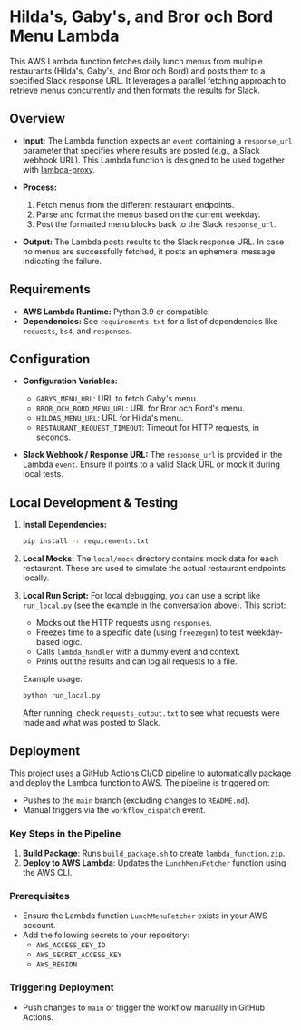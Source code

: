 # Hilda's, Gaby's, and Bror och Bord Menu Lambda

This AWS Lambda function fetches daily lunch menus from multiple restaurants (Hilda's, Gaby's, and Bror och Bord) and posts them to a specified Slack response URL. It leverages a parallel fetching approach to retrieve menus concurrently and then formats the results for Slack.

## Overview

- **Input:**
  The Lambda function expects an `event` containing a `response_url` parameter that specifies where results are posted (e.g., a Slack webhook URL). This Lambda function is designed to be used together with [lambda-proxy](https://github.com/NicoSchwandner/lambda-proxy).

- **Process:**

  1. Fetch menus from the different restaurant endpoints.
  2. Parse and format the menus based on the current weekday.
  3. Post the formatted menu blocks back to the Slack `response_url`.

- **Output:**
  The Lambda posts results to the Slack response URL. In case no menus are successfully fetched, it posts an ephemeral message indicating the failure.

## Requirements

- **AWS Lambda Runtime:** Python 3.9 or compatible.
- **Dependencies:** See `requirements.txt` for a list of dependencies like `requests`, `bs4`, and `responses`.

## Configuration

- **Configuration Variables:**

  - `GABYS_MENU_URL`: URL to fetch Gaby's menu.
  - `BROR_OCH_BORD_MENU_URL`: URL for Bror och Bord's menu.
  - `HILDAS_MENU_URL`: URL for Hilda's menu.
  - `RESTAURANT_REQUEST_TIMEOUT`: Timeout for HTTP requests, in seconds.

- **Slack Webhook / Response URL:**
  The `response_url` is provided in the Lambda `event`. Ensure it points to a valid Slack URL or mock it during local tests.

## Local Development & Testing

1. **Install Dependencies:**

   ```bash
   pip install -r requirements.txt
   ```

2. **Local Mocks:**
   The `local/mock` directory contains mock data for each restaurant. These are used to simulate the actual restaurant endpoints locally.

3. **Local Run Script:**
   For local debugging, you can use a script like `run_local.py` (see the example in the conversation above). This script:

   - Mocks out the HTTP requests using `responses`.
   - Freezes time to a specific date (using `freezegun`) to test weekday-based logic.
   - Calls `lambda_handler` with a dummy event and context.
   - Prints out the results and can log all requests to a file.

   Example usage:

   ```bash
   python run_local.py
   ```

   After running, check `requests_output.txt` to see what requests were made and what was posted to Slack.

## Deployment

This project uses a GitHub Actions CI/CD pipeline to automatically package and deploy the Lambda function to AWS. The pipeline is triggered on:

- Pushes to the `main` branch (excluding changes to `README.md`).
- Manual triggers via the `workflow_dispatch` event.

### Key Steps in the Pipeline

1. **Build Package**: Runs `build_package.sh` to create `lambda_function.zip`.
2. **Deploy to AWS Lambda**: Updates the `LunchMenuFetcher` function using the AWS CLI.

### Prerequisites

- Ensure the Lambda function `LunchMenuFetcher` exists in your AWS account.
- Add the following secrets to your repository:
  - `AWS_ACCESS_KEY_ID`
  - `AWS_SECRET_ACCESS_KEY`
  - `AWS_REGION`

### Triggering Deployment

- Push changes to `main` or trigger the workflow manually in GitHub Actions.
